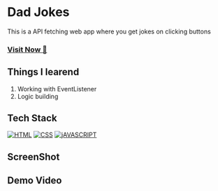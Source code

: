# Dad Jokes
This is a API fetching web app where you get jokes on clicking buttons 

### <a href="https://github.com/singhsduos/Dad-Jokes" target="_blank">**Visit Now 🚀**</a>


## Things I learend
1. Working with EventListener
2. Logic building


## Tech Stack
[![HTML](https://img.shields.io/badge/HTML5-E34F26?style=for-the-badge&logo=html5&logoColor=white)](https://www.w3schools.com/html/)
[![CSS](https://img.shields.io/badge/CSS3-1572B6?style=for-the-badge&logo=css3&logoColor=white)](https://www.w3schools.com/css/)
[![jAVASCRIPT](https://img.shields.io/badge/JavaScript-323330?style=for-the-badge&logo=javascript&logoColor=F7DF1E)](https://developer.mozilla.org/en-US/docs/Web/JavaScript)

## ScreenShot




## Demo Video





